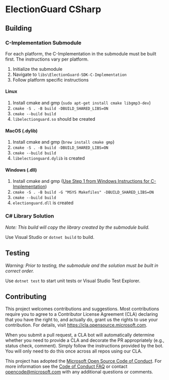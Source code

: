 
# ElectionGuard CSharp

## Building

### C-Implementation Submodule
For each platform, the C-Implementation in the submodule must be built first.
The instructions vary per platform.

1. Initialize the submodule
2. Navigate to `libs\ElectionGuard-SDK-C-Implementation`
3. Follow platform specific instructions

#### Linux

1. Install cmake and gmp (`sudo apt-get install cmake libgmp3-dev`)
2. `cmake -S . -B build -DBUILD_SHARED_LIBS=ON`
3. `cmake --build build`
4. `libelectionguard.so` should be created

#### MacOS (.dylib)

1. Install cmake and gmp (`brew install cmake gmp`)
2. `cmake -S . -B build -DBUILD_SHARED_LIBS=ON`
3. `cmake --build build`
4. `libelectionguard.dylib` is created

#### Windows (.dll)

1. Install cmake and gmp ([Use Step 1 from Windows Instructions for C-Implementation](https://github.com/microsoft/ElectionGuard-SDK-C-Implementation/blob/master/README-windows.md))
2. `cmake -S . -B build -G "MSYS Makefiles" -DBUILD_SHARED_LIBS=ON`
3. `cmake --build build`
4. `electionguard.dll` is created

### C# Library Solution
_Note: This build will copy the library created by the submodule build._

Use Visual Studio or `dotnet build` to build.


## Testing

_Warning: Prior to testing, the submodule and the solution must be built in correct order._

Use `dotnet test` to start unit tests or Visual Studio Test Explorer.


## Contributing

This project welcomes contributions and suggestions.  Most contributions require you to agree to a
Contributor License Agreement (CLA) declaring that you have the right to, and actually do, grant us
the rights to use your contribution. For details, visit https://cla.opensource.microsoft.com.

When you submit a pull request, a CLA bot will automatically determine whether you need to provide
a CLA and decorate the PR appropriately (e.g., status check, comment). Simply follow the instructions
provided by the bot. You will only need to do this once across all repos using our CLA.

This project has adopted the [Microsoft Open Source Code of Conduct](https://opensource.microsoft.com/codeofconduct/).
For more information see the [Code of Conduct FAQ](https://opensource.microsoft.com/codeofconduct/faq/) or
contact [opencode@microsoft.com](mailto:opencode@microsoft.com) with any additional questions or comments.
